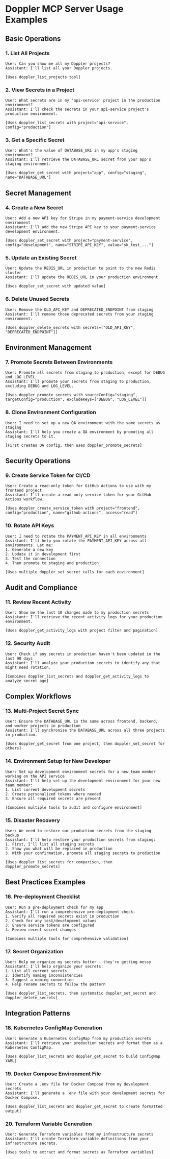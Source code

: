# Doppler MCP Server Usage Examples

## Basic Operations

### 1. List All Projects
```
User: Can you show me all my Doppler projects?
Assistant: I'll list all your Doppler projects.

[Uses doppler_list_projects tool]
```

### 2. View Secrets in a Project
```
User: What secrets are in my 'api-service' project in the production environment?
Assistant: I'll check the secrets in your api-service project's production environment.

[Uses doppler_list_secrets with project="api-service", config="production"]
```

### 3. Get a Specific Secret
```
User: What's the value of DATABASE_URL in my app's staging environment?
Assistant: I'll retrieve the DATABASE_URL secret from your app's staging environment.

[Uses doppler_get_secret with project="app", config="staging", name="DATABASE_URL"]
```

## Secret Management

### 4. Create a New Secret
```
User: Add a new API key for Stripe in my payment-service development environment
Assistant: I'll add the new Stripe API key to your payment-service development environment.

[Uses doppler_set_secret with project="payment-service", config="development", name="STRIPE_API_KEY", value="sk_test_..."]
```

### 5. Update an Existing Secret
```
User: Update the REDIS_URL in production to point to the new Redis cluster
Assistant: I'll update the REDIS_URL in your production environment.

[Uses doppler_set_secret with updated value]
```

### 6. Delete Unused Secrets
```
User: Remove the OLD_API_KEY and DEPRECATED_ENDPOINT from staging
Assistant: I'll remove those deprecated secrets from your staging environment.

[Uses doppler_delete_secrets with secrets=["OLD_API_KEY", "DEPRECATED_ENDPOINT"]]
```

## Environment Management

### 7. Promote Secrets Between Environments
```
User: Promote all secrets from staging to production, except for DEBUG and LOG_LEVEL
Assistant: I'll promote your secrets from staging to production, excluding DEBUG and LOG_LEVEL.

[Uses doppler_promote_secrets with sourceConfig="staging", targetConfig="production", excludeKeys=["DEBUG", "LOG_LEVEL"]]
```

### 8. Clone Environment Configuration
```
User: I need to set up a new QA environment with the same secrets as staging
Assistant: I'll help you create a QA environment by promoting all staging secrets to it.

[First creates QA config, then uses doppler_promote_secrets]
```

## Security Operations

### 9. Create Service Token for CI/CD
```
User: Create a read-only token for GitHub Actions to use with my frontend project
Assistant: I'll create a read-only service token for your GitHub Actions workflow.

[Uses doppler_create_service_token with project="frontend", config="production", name="github-actions", access="read"]
```

### 10. Rotate API Keys
```
User: I need to rotate the PAYMENT_API_KEY in all environments
Assistant: I'll help you rotate the PAYMENT_API_KEY across all environments. Let me:
1. Generate a new key
2. Update it in development first
3. Test the connection
4. Then promote to staging and production

[Uses multiple doppler_set_secret calls for each environment]
```

## Audit and Compliance

### 11. Review Recent Activity
```
User: Show me the last 10 changes made to my production secrets
Assistant: I'll retrieve the recent activity logs for your production environment.

[Uses doppler_get_activity_logs with project filter and pagination]
```

### 12. Security Audit
```
User: Check if any secrets in production haven't been updated in the last 90 days
Assistant: I'll analyze your production secrets to identify any that might need rotation.

[Combines doppler_list_secrets and doppler_get_activity_logs to analyze secret age]
```

## Complex Workflows

### 13. Multi-Project Secret Sync
```
User: Ensure the DATABASE_URL is the same across frontend, backend, and worker projects in production
Assistant: I'll synchronize the DATABASE_URL across all three projects in production.

[Uses doppler_get_secret from one project, then doppler_set_secret for others]
```

### 14. Environment Setup for New Developer
```
User: Set up development environment secrets for a new team member working on the API service
Assistant: I'll help set up the development environment for your new team member:
1. List current development secrets
2. Create personalized tokens where needed
3. Ensure all required secrets are present

[Combines multiple tools to audit and configure environment]
```

### 15. Disaster Recovery
```
User: We need to restore our production secrets from the staging backup
Assistant: I'll help restore your production secrets from staging:
1. First, I'll list all staging secrets
2. Show you what will be replaced in production
3. With your confirmation, promote all staging secrets to production

[Uses doppler_list_secrets for comparison, then doppler_promote_secrets]
```

## Best Practices Examples

### 16. Pre-deployment Checklist
```
User: Run a pre-deployment check for my app
Assistant: I'll run a comprehensive pre-deployment check:
1. Verify all required secrets exist in production
2. Check for any test/development values
3. Ensure service tokens are configured
4. Review recent secret changes

[Combines multiple tools for comprehensive validation]
```

### 17. Secret Organization
```
User: Help me organize my secrets better - they're getting messy
Assistant: I'll help organize your secrets:
1. List all current secrets
2. Identify naming inconsistencies
3. Suggest a naming convention
4. Help rename secrets to follow the pattern

[Uses doppler_list_secrets, then systematic doppler_set_secret and doppler_delete_secrets]
```

## Integration Patterns

### 18. Kubernetes ConfigMap Generation
```
User: Generate a Kubernetes ConfigMap from my production secrets
Assistant: I'll retrieve your production secrets and format them as a Kubernetes ConfigMap.

[Uses doppler_list_secrets and doppler_get_secret to build ConfigMap YAML]
```

### 19. Docker Compose Environment File
```
User: Create a .env file for Docker Compose from my development secrets
Assistant: I'll generate a .env file with your development secrets for Docker Compose.

[Uses doppler_list_secrets and doppler_get_secret to create formatted output]
```

### 20. Terraform Variable Generation
```
User: Generate Terraform variables from my infrastructure secrets
Assistant: I'll create Terraform variable definitions from your infrastructure secrets.

[Uses tools to extract and format secrets as Terraform variables]
```